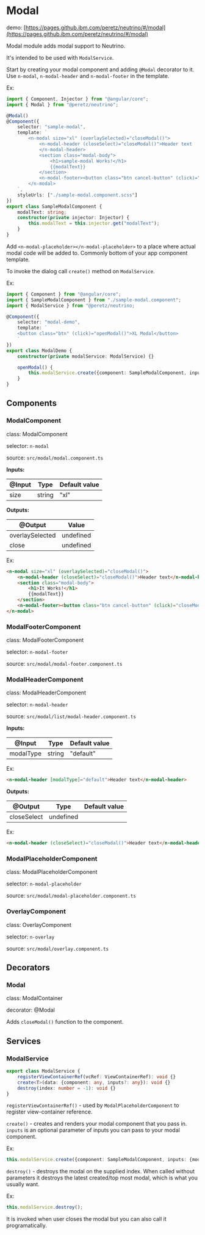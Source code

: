 # Modal

demo: [https://pages.github.ibm.com/peretz/neutrino/#/modal](https://pages.github.ibm.com/peretz/neutrino/#/modal)

Modal module adds modal support to Neutrino.

It's intended to be used with `ModalService`.

Start by creating your modal component and adding `@Modal` decorator to it.
Use `n-modal`, `n-modal-header` and `n-modal-footer` in the template.

Ex:
```typescript
import { Component, Injector } from "@angular/core";
import { Modal } from "@peretz/neutrino";

@Modal()
@Component({
	selector: "sample-modal",
	template: `
		<n-modal size="xl" (overlaySelected)="closeModal()">
			<n-modal-header (closeSelect)="closeModal()">Header text
			</n-modal-header>
			<section class="modal-body">
				<h1>sample-modal Works!</h1>
				{{modalText}}
			</section>
			<n-modal-footer><button class="btn cancel-button" (click)="closeModal()">Cancel</button></n-modal-footer>
		</n-modal>
	`,
	styleUrls: ["./sample-modal.component.scss"]
})
export class SampleModalComponent {
	modalText: string;
	constructor(private injector: Injector) {
		this.modalText = this.injector.get("modalText");
	}
}
```

Add `<n-modal-placeholder></n-modal-placeholder>` to a place where actual modal code will be added to. Commonly bottom of your app component template.

To invoke the dialog call `create()` method on `ModalService`.

Ex:
```typescript
import { Component } from "@angular/core";
import { SampleModalComponent } from "./sample-modal.component";
import { ModalService } from "@peretz/neutrino;

@Component({
	selector: "modal-demo",
	template: `
	<button class="btn" (click)="openModal()">XL Modal</button>
	`
})
export class ModalDemo {
	constructor(private modalService: ModalService) {}

	openModal() {
		this.modalService.create({component: SampleModalComponent, inputs: {modalText: "Hello Universe"}});
	}
}
```

## Components
### ModalComponent
class: ModalComponent

selector: `n-modal`

source: `src/modal/modal.component.ts`

**Inputs:**

| @Input  | Type    | Default value |
| ------- | ------- | ------------- |
| size    | string  | "xl"          |

**Outputs:**

| @Output         | Value       |
| --------------- | ----------- |
| overlaySelected | undefined   |
| close           | undefined   |

Ex:
```html
<n-modal size="xl" (overlaySelected)="closeModal()">
	<n-modal-header (closeSelect)="closeModal()">Header text</n-modal-header>
	<section class="modal-body">
		<h1>It Works!</h1>
		{{modalText}}
	</section>
	<n-modal-footer><button class="btn cancel-button" (click)="closeModal()">Cancel</button></n-modal-footer>
</n-modal>
```


### ModalFooterComponent
class: ModalFooterComponent

selector: `n-modal-footer`

source: `src/modal/modal-footer.component.ts`


### ModalHeaderComponent
class: ModalHeaderComponent

selector: `n-modal-header`

source: `src/modal/list/modal-header.component.ts`

**Inputs:**

| @Input     | Type             | Default value |
| ---------- | ---------------- | ------------- |
| modalType  | string           | "default"     |

Ex:
```html
<n-modal-header [modalType]="default">Header text</n-modal-header>
```

**Outputs:**

| @Output     | Type             | Default value |
| ----------- | ---------------- | ------------- |
| closeSelect | undefined        |               |

Ex:
```html
<n-modal-header (closeSelect)="closeModal()">Header text</n-modal-header>
```

### ModalPlaceholderComponent
class: ModalPlaceholderComponent

selector: `n-modal-placeholder`

source: `src/modal/modal-placeholder.component.ts`


### OverlayComponent
class: OverlayComponent

selector: `n-overlay`

source: `src/modal/overlay.component.ts`

## Decorators

### Modal
class: ModalContainer

decorator: @Modal

Adds `closeModal()` function to the component.

## Services

### ModalService

```typescript
export class ModalService {
	registerViewContainerRef(vcRef: ViewContainerRef): void {}
	create<T>(data: {component: any, inputs?: any}): void {}
	destroy(index: number = -1): void {}
}
```
`registerViewContainerRef()` - used by `ModalPlaceholderComponent` to register view-container reference.

`create()` - creates and renders your modal component that you pass in. `inputs` is an optional parameter of inputs you can pass to your modal component.

Ex:
```typescript
this.modalService.create({component: SampleModalComponent, inputs: {modalText: "Hello Universe"}});
```

`destroy()` - destroys the modal on the supplied index. When called without parameters it destroys the latest created/top most modal, which is what you usually want.

Ex:
```typescript
this.modalService.destroy();
```

It is invoked when user closes the modal but you can also call it programatically.
